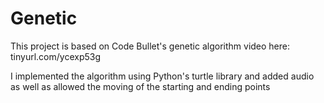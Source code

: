 # Genetic

This project is based on Code Bullet's genetic algorithm video here: tinyurl.com/ycexp53g

I implemented the algorithm using Python's turtle library and added audio as well as allowed the moving of the starting and ending points
